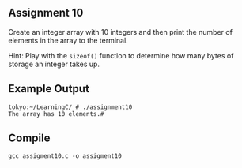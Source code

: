 ## Assignment 10
Create an integer array with 10 integers and then print the number of elements in the array to the terminal.

Hint: Play with the `sizeof()` function to determine how many bytes of storage an integer takes up.

## Example Output
```terminal_session
tokyo:~/LearningC/ # ./assignment10                                 
The array has 10 elements.#   
```

## Compile
```
gcc assigment10.c -o assigment10
```
